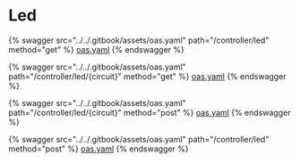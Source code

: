 # Led



{% swagger src="../../.gitbook/assets/oas.yaml" path="/controller/led" method="get" %}
[oas.yaml](../../.gitbook/assets/oas.yaml)
{% endswagger %}

{% swagger src="../../.gitbook/assets/oas.yaml" path="/controller/led/{circuit}" method="get" %}
[oas.yaml](../../.gitbook/assets/oas.yaml)
{% endswagger %}

{% swagger src="../../.gitbook/assets/oas.yaml" path="/controller/led/{circuit}" method="post" %}
[oas.yaml](../../.gitbook/assets/oas.yaml)
{% endswagger %}

{% swagger src="../../.gitbook/assets/oas.yaml" path="/controller/led" method="post" %}
[oas.yaml](../../.gitbook/assets/oas.yaml)
{% endswagger %}
